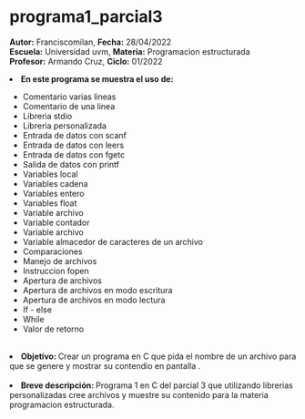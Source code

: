 # programa1_parcial3

<b>Autor:</b> Franciscomilan, <b>Fecha:</b> 28/04/2022 <br>
 <b>Escuela:</b> Universidad uvm, <b>Materia:</b> Programacion estructurada <br>
 <b>Profesor:</b> Armando Cruz, <b>Ciclo:</b> 01/2022
 <br>
 <li><b> En este programa se muestra el uso de: </b></li>
 <ul>
	<li>Comentario varias lineas </li>
	<li>Comentario de una linea </li>
	<li>Libreria stdio</li>
 	<li>Libreria personalizada </li>
	 <li> Entrada de datos con scanf</li>
	<li> Entrada de datos con leers </li>
	<li> Entrada de datos con fgetc </li>
	 <li> Salida de datos con printf </li>
	<li> Variables local </li>
	<li> Variables cadena </li>
	<li> Variables entero </li>
	<li> Variables float </li>
	<li> Variable archivo </li>
	<li> Variable contador </li>
	<li> Variable archivo </li>
	<li> Variable almacedor de caracteres de un archivo </li>
	<li> Comparaciones </li>
	<li> Manejo de archivos </li>
	<li> Instruccion fopen </li>
	<li> Apertura de archivos 
	<li> Apertura de archivos en modo escritura </li>
	<li> Apertura de archivos en modo lectura </li>
	<li> If - else </li>
	<li> While </li>
	<li> Valor de retorno </li>

 </ul>
<br>
 <li> <b> Objetivo: </b> Crear un programa en C que pida el nombre de un archivo para que se genere y mostrar su contendio en pantalla .  </li>
 <br>
 <li><b> Breve descripción: </b> Programa 1 en C del parcial 3 que utilizando librerias personalizadas cree archivos y muestre su contenido para la materia programacion estructurada.  </li>

